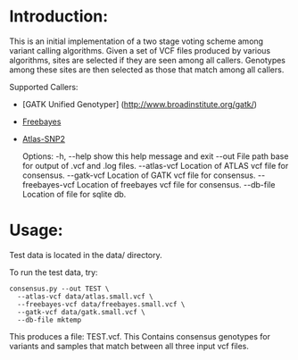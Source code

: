 Introduction:
==============================

This is an initial implementation of a two stage voting scheme among variant calling algorithms. Given a set of VCF files produced by various algorithms, sites are selected if they are seen among all callers. Genotypes among these sites are then selected as those that match among all callers.


Supported Callers:

  - [GATK Unified Genotyper] (http://www.broadinstitute.org/gatk/)
  - [Freebayes](https://github.com/ekg/freebayes)
  - [Atlas-SNP2](http://sourceforge.net/p/atlas2/wiki/Atlas-SNP/)




    Options:
      -h, --help            show this help message and exit
      --out                 File path base for output of .vcf and .log files.
      --atlas-vcf           Location of ATLAS vcf file for consensus.
      --gatk-vcf            Location of GATK vcf file for consensus.
      --freebayes-vcf       Location of freebayes vcf file for consensus.
      --db-file             Location of file for sqlite db.




Usage:
========

Test data is located in the data/ directory.

To run the test data, try:

    consensus.py --out TEST \
      --atlas-vcf data/atlas.small.vcf \
      --freebayes-vcf data/freebayes.small.vcf \
      --gatk-vcf data/gatk.small.vcf \
      --db-file mktemp


This produces a file: TEST.vcf. This Contains consensus genotypes for variants and samples that match between all
three input vcf files.

